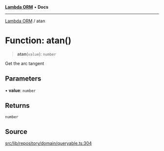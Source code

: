 [**Lambda ORM**](../README.md) • **Docs**

***

[Lambda ORM](../README.md) / atan

# Function: atan()

> **atan**(`value`): `number`

Get the arc tangent

## Parameters

• **value**: `number`

## Returns

`number`

## Source

[src/lib/repository/domain/queryable.ts:304](https://github.com/lambda-orm/lambdaorm-base/blob/b218b3f63a52b1177feec1e7ed5eb0f37947c503/src/lib/repository/domain/queryable.ts#L304)
